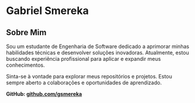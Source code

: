 # Gabriel Smereka

## Sobre Mim

Sou um estudante de Engenharia de Software dedicado a aprimorar minhas habilidades técnicas e desenvolver soluções inovadoras.
Atualmente, estou buscando experiência profissional para aplicar e expandir meus conhecimentos.

Sinta-se à vontade para explorar meus repositórios e projetos. Estou sempre aberto a colaborações e oportunidades de aprendizado.

**GitHub: [github.com/gsmereka](https://github.com/gsmereka)**

